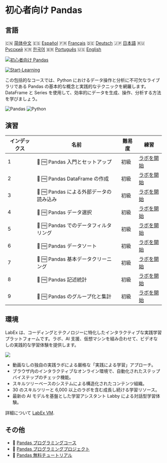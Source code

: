 # 初心者向け Pandas

## 言語

🇨🇳 [简体中文](README_zh.md) 🇪🇸 [Español](README_es.md) 🇫🇷 [Français](README_fr.md) 🇩🇪 [Deutsch](README_de.md) 🇯🇵 [日本語](README_ja.md) 🇷🇺 [Русский](README_ru.md) 🇰🇷 [한국어](README_ko.md) 🇧🇷 [Português](README_pt.md) 🇺🇸 [English](README.md) 

[![初心者向け Pandas](https://cover-creator.labex.io/pandas-for-beginners.png?lang=ja)](https://labex.io/ja/courses/pandas-for-beginners)

[![Start-Learning](https://img.shields.io/badge/Start-Learning-whitesmoke?style=for-the-badge)](https://labex.io/ja/courses/pandas-for-beginners)

この包括的なコースでは、Python におけるデータ操作と分析に不可欠なライブラリである Pandas の基本的な概念と実践的なテクニックを網羅します。DataFrame と Series を使用して、効率的にデータを生成、操作、分析する方法を学びましょう。

![Pandas](https://img.shields.io/badge/Pandas-whitesmoke?style=for-the-badge&logo=pandas)
![Python](https://img.shields.io/badge/Python-whitesmoke?style=for-the-badge&logo=python)


## 演習

|   インデックス | 名前                                    | 難易度   | 練習                                                                                                                 |
|----------------|-----------------------------------------|----------|----------------------------------------------------------------------------------------------------------------------|
|              1 | 📖 🆓 Pandas 入門とセットアップ         | 初級     | <a target='_blank' href='https://labex.io/ja/tutorials/pandas-pandas-introduction-and-setup-596395'>ラボを開始</a>   |
|              2 | 📖 🆓 Pandas DataFrame の作成           | 初級     | <a target='_blank' href='https://labex.io/ja/tutorials/pandas-pandas-creating-dataframes-596391'>ラボを開始</a>      |
|              3 | 📖 🆓 Pandas による外部データの読み込み | 初級     | <a target='_blank' href='https://labex.io/ja/tutorials/pandas-pandas-reading-external-data-596396'>ラボを開始</a>    |
|              4 | 📖 🆓 Pandas データ選択                 | 初級     | <a target='_blank' href='https://labex.io/ja/tutorials/pandas-pandas-selecting-data-596397'>ラボを開始</a>           |
|              5 | 📖 🆓 Pandas でのデータフィルタリング   | 初級     | <a target='_blank' href='https://labex.io/ja/tutorials/pandas-pandas-filtering-data-596393'>ラボを開始</a>           |
|              6 | 📖 🆓 Pandas データソート               | 初級     | <a target='_blank' href='https://labex.io/ja/tutorials/pandas-pandas-sorting-data-596398'>ラボを開始</a>             |
|              7 | 📖 🆓 Pandas 基本データクリーニング     | 初級     | <a target='_blank' href='https://labex.io/ja/tutorials/pandas-pandas-basic-data-cleaning-596390'>ラボを開始</a>      |
|              8 | 📖 🆓 Pandas 記述統計                   | 初級     | <a target='_blank' href='https://labex.io/ja/tutorials/pandas-pandas-descriptive-statistics-596392'>ラボを開始</a>   |
|              9 | 📖 🆓 Pandas のグループ化と集計         | 初級     | <a target='_blank' href='https://labex.io/ja/tutorials/pandas-pandas-grouping-and-aggregating-596394'>ラボを開始</a> |

## 環境

LabEx は、コーディングとテクノロジーに特化したインタラクティブな実践学習プラットフォームです。ラボ、AI 支援、仮想マシンを組み合わせて、ビデオなしの実践的な学習体験を提供します。

![](https://tutorial-screenshot.getvm.io/images/vm-1725247253.png)

- 動画なしの独自の実践ラボによる厳格な「実践による学習」アプローチ。
- ブラウザ内のインタラクティブなオンライン環境で、自動化されたステップバイステップのチェック機能。
- スキルツリーベースのシステムによる構造化されたコンテンツ組織。
- 30 のスキルツリーと 6,000 以上のラボを含む成長し続ける学習リソース。
- 最新の AI モデルを基盤とした学習アシスタント Labby による対話型学習体験。

詳細について [LabEx VM](https://support.labex.io/using-labex/virtual-machine).

## その他

- 🔗 [Pandas プログラミングコース](https://github.com/labex-labs/awesome-programming-courses)
- 🔗 [Pandas プログラミングプロジェクト](https://github.com/labex-labs/awesome-programming-projects)
- 🔗 [Pandas 無料チュートリアル](https://github.com/labex-labs/pandas-free-tutorials)

